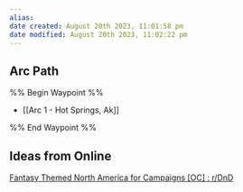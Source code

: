 ```yaml
---
alias: 
date created: August 20th 2023, 11:01:58 pm
date modified: August 20th 2023, 11:02:22 pm
---
```

## Arc Path
%% Begin Waypoint %%
- [[Arc 1 - Hot Springs, Ak]]

%% End Waypoint %%

## Ideas from Online
[Fantasy Themed North America for Campaigns [OC] : r/DnD](https://www.reddit.com/r/DnD/comments/830cjd/fantasy_themed_north_america_for_campaigns_oc/)
